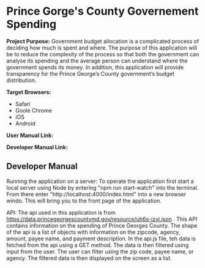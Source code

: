 # Prince Gorge's County Governement Spending

**Project Purpose:** Government budget allocation is a complicated process of deciding how much is spent and where. The purpose of this application will be to reduce the complexity of the process so that both the government can analyse its spending and the average person can understand where the government spends its money. In addition, this application will provide transparency for the Prince George’s County government’s budget distribution. 

**Target Browsers:** 
* Safari
* Goole Chrome
* iOS 
* Android

**User Manual Link:**


**Developer Manual Link:**




## Developer Manual


Running the application on a server:
To operate the application first start a local server using Node by entering "npm run start-watch" into the terminal. From there enter "http://localhost:4000/index.html" into a new browser windo. This will bring you to the front page of the application.

API:
The api used in this application is from https://data.princegeorgescountymd.gov/resource/uh6s-izyj.json . This API contains information on the spending of Prince Georges County. The shape of the api is a list of objects with information on the zipcode, agency, amount, payee name, and payment description. In the api.js file, teh data is fetched from the api using a GET method. The data is then filtered using input from the user. The user can filter using the zip code, payee name, or agency. The filtered data is then displayed on the screen as a list.


